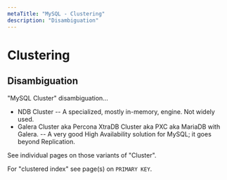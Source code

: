 ```yaml
---
metaTitle: "MySQL - Clustering"
description: "Disambiguation"
---
```


# Clustering



## Disambiguation


"MySQL Cluster" disambiguation...

- NDB Cluster -- A specialized, mostly in-memory, engine.  Not widely used.
- Galera Cluster aka Percona XtraDB Cluster aka PXC aka MariaDB with Galera. -- A very good High Availability solution for MySQL; it goes beyond Replication.

See individual pages on those variants of "Cluster".

For "clustered index" see page(s) on `PRIMARY KEY`.

